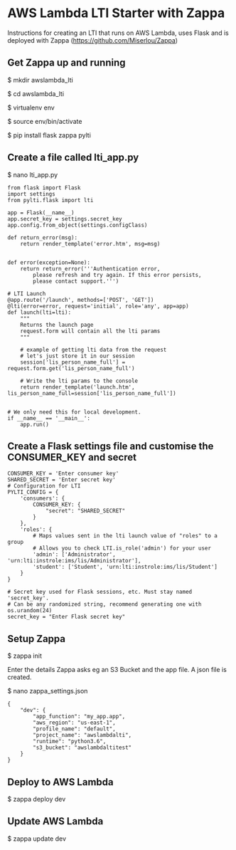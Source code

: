 # AWS Lambda LTI Starter with Zappa

Instructions for creating an LTI that runs on AWS Lambda, uses Flask and is deployed with Zappa (https://github.com/Miserlou/Zappa)

## Get Zappa up and running
$ mkdir awslambda_lti

$ cd awslambda_lti

$ virtualenv env

$ source env/bin/activate

$ pip install flask zappa pylti

## Create a file called lti_app.py 
$ nano lti_app.py 

```
from flask import Flask
import settings
from pylti.flask import lti

app = Flask(__name__)
app.secret_key = settings.secret_key
app.config.from_object(settings.configClass)

def return_error(msg):
    return render_template('error.htm', msg=msg)


def error(exception=None):
    return return_error('''Authentication error,
        please refresh and try again. If this error persists,
        please contact support.''')

# LTI Launch
@app.route('/launch', methods=['POST', 'GET'])
@lti(error=error, request='initial', role='any', app=app)
def launch(lti=lti):
    """
    Returns the launch page
    request.form will contain all the lti params
    """

    # example of getting lti data from the request
    # let's just store it in our session
    session['lis_person_name_full'] = request.form.get('lis_person_name_full')

    # Write the lti params to the console
    return render_template('launch.htm', lis_person_name_full=session['lis_person_name_full'])


# We only need this for local development.
if __name__ == '__main__':
    app.run()
```

## Create a Flask settings file and customise the CONSUMER_KEY and secret
```
CONSUMER_KEY = 'Enter consumer key'
SHARED_SECRET = 'Enter secret key'
# Configuration for LTI
PYLTI_CONFIG = {
    'consumers': {
        CONSUMER_KEY: {
            "secret": "SHARED_SECRET"
        }
    },
    'roles': {
        # Maps values sent in the lti launch value of "roles" to a group
        # Allows you to check LTI.is_role('admin') for your user
        'admin': ['Administrator', 'urn:lti:instrole:ims/lis/Administrator'],
        'student': ['Student', 'urn:lti:instrole:ims/lis/Student']
    }
}

# Secret key used for Flask sessions, etc. Must stay named 'secret_key'.
# Can be any randomized string, recommend generating one with os.urandom(24)
secret_key = "Enter Flask secret key"
```

## Setup Zappa
$ zappa init

Enter the details Zappa asks eg an S3 Bucket and the app file. A json file is created.

$ nano zappa_settings.json

```
{
    "dev": {
        "app_function": "my_app.app",
        "aws_region": "us-east-1",
        "profile_name": "default",
        "project_name": "awslambdalti",
        "runtime": "python3.6",
        "s3_bucket": "awslambdaltitest"
    }
}
```
## Deploy to AWS Lambda
$ zappa deploy dev

## Update AWS Lambda
$ zappa update dev
